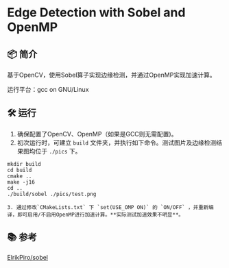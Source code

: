 # Edge Detection with Sobel and OpenMP

## 📦 简介

基于OpenCV，使用Sobel算子实现边缘检测，并通过OpenMP实现加速计算。

运行平台：gcc on GNU/Linux

## 🛠️ 运行

1. 确保配置了OpenCV、OpenMP（如果是GCC则无需配置)。
2. 初次运行时，可建立 `build` 文件夹，并执行如下命令。测试图片及边缘检测结果图均位于  `./pics` 下。

```shell
mkdir build
cd build
cmake ..
make -j16
cd ..
./build/sobel ./pics/test.png
```

    3. 通过修改`CMakeLists.txt` 下 `set(USE_OMP ON)` 的 `ON/OFF` ，并重新编译，即可启用/不启用OpenMP进行加速计算。**实际测试加速效果不明显**。

## 📚 参考

[ElrikPiro/sobel](https://github.com/ElrikPiro/sobel)
